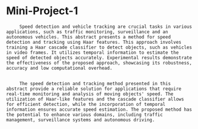 # Mini-Project-1


         Speed detection and vehicle tracking are crucial tasks in various applications, such as traffic monitoring, surveillance and an autonomous vehicles. This abstract presents a method for speed detection and tracking using Haar features. This approach involves training a Haar cascade classifier to detect objects, such as vehicles in video frames. It utilizes temporal information to estimate the speed of detected objects accurately. Experimental results demonstrate the effectiveness of the proposed approach, showcasing its robustness, accuracy and low computational overhead. 


         The speed detection and tracking method presented in this abstract provide a reliable solution for applications that require real-time monitoring and analysis of moving objects' speed. The utilization of Haar-like features and the cascade classifier allows for efficient detection, while the incorporation of temporal information ensures accurate speed estimation. The proposed method has the potential to enhance various domains, including traffic management, surveillance systems and autonomous driving. 



